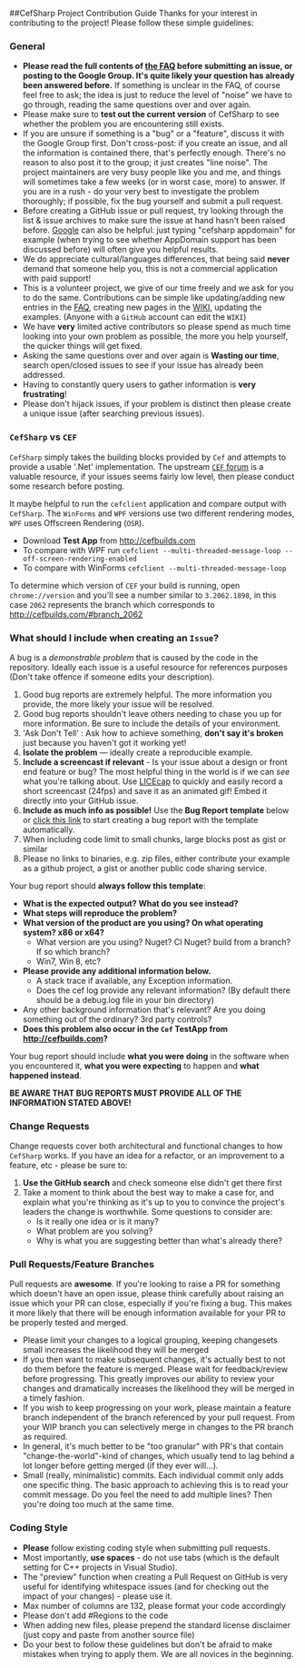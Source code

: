 ##CefSharp Project Contribution Guide
Thanks for your interest in contributing to the project! Please follow these simple guidelines:

### General
- **Please read the full contents of [the FAQ](https://github.com/cefsharp/CefSharp/wiki/Frequently-asked-questions) before submitting an issue, or posting to the Google Group. It's quite likely your question has already been answered before.** If something is unclear in the FAQ, of course feel free to ask; the idea is just to reduce the level of "noise" we have to go through, reading the same questions over and over again.
- Please make sure to **test out the current version** of CefSharp to see whether the problem you are encountering still exists.
- If you are unsure if something is a "bug" or a "feature", discuss it with the Google Group first. Don't cross-post: if you create an issue, and all the information is contained there, that's perfectly enough. There's no reason to also post it to the group; it just creates "line noise". The project maintainers are very busy people like you and me, and things will sometimes take a few weeks (or in worst case, more) to answer. If you are in a rush - do your very best to investigate the problem thoroughly; if possible, fix the bug yourself and submit a pull request.
- Before creating a GitHub issue or pull request, try looking through the list & issue archives to make sure the issue at hand hasn't been raised before. [Google](http://www.google.com) can also be helpful: just typing "cefsharp appdomain" for example (when trying to see whether AppDomain support has been discussed before) will often give you helpful results.
- We do appreciate cultural/languages differences, that being said **never** demand that someone help you, this is not a commercial application with paid support!
- This is a volunteer project, we give of our time freely and we ask for you to do the same. Contributions can be simple like updating/adding new entries in the [FAQ](https://github.com/cefsharp/CefSharp/wiki/Frequently-asked-questions), creating new pages in the [WIKI](https://github.com/cefsharp/CefSharp/wiki), updating the examples. (Anyone with a `GitHub` account can edit the `WIKI`)
- We have **very** limited active contributors so please spend as much time looking into your own problem as possible, the more you help yourself, the quicker things will get fixed.
- Asking the same questions over and over again is **Wasting our time**, search open/closed issues to see if your issue has already been addressed.
- Having to constantly query users to gather information is **very frustrating**!
- Please don't hijack issues, if your problem is distinct then please create a unique issue (after searching previous issues).

### `CefSharp` vs `CEF`

`CefSharp` simply takes the building blocks provided by `Cef` and attempts to provide a usable '.Net' implementation.
The upstream [`CEF` forum](http://magpcss.org/ceforum/) is a valuable resource, if your issues seems fairly low level, then please conduct some research before posting.

It maybe helpful to run the `cefclient` application and compare output with `CefSharp`. The `WinForms` and `WPF` versions use two different rendering modes, `WPF` uses Offscreen Rendering (`OSR`).

- Download **Test App** from http://cefbuilds.com
- To compare with WPF run `cefclient --multi-threaded-message-loop --off-screen-rendering-enabled`
- To compare with WinForms `cefclient --multi-threaded-message-loop`

To determine which version of `CEF` your build is running, open `chrome://version` and you'll see a number similar to `3.2062.1898`, in this case `2062` represents the branch which corresponds to http://cefbuilds.com/#branch_2062

### What should I include when creating an `Issue`?

A bug is a _demonstrable problem_ that is caused by the code in the repository. Ideally each issue is a useful resource for references purposes (Don't take offence if someone edits your description).

1. Good bug reports are extremely helpful. The more information you provide, the more likely your issue will be resolved.
2. Good bug reports shouldn't leave others needing to chase you up for more information. Be sure to include the
details of your environment.
3. 'Ask Don't Tell' : Ask how to achieve something, **don't say it's broken** just because you haven't got it working yet!
4. **Isolate the problem** &mdash; ideally create a reproducible example.
5. **Include a screencast if relevant** - Is your issue about a design or front end feature or bug? The most helpful thing in the world is if we can *see* what you're talking about. Use [LICEcap](http://www.cockos.com/licecap/) to quickly and easily record a short screencast (24fps) and save it as an animated gif! Embed it directly into your GitHub issue.
6. **Include as much info as possible!** Use the **Bug Report template** below or [click this link](https://github.com/CefSharp/CefSharp/issues/new?title=Bug%3A&body=%23%23%23%23+Issue+Summary%0D%0AWhat+is+the+expected+output%3F+What+do+you+see+instead%3F%0D%0A%0D%0A%23%23%23%23+Steps+to+Reproduce%0D%0A1.+This+is+the+first+step%0D%0A%0D%0AThis+is+a+bug+because...%0D%0ACode+sample+if+relevant%0D%0ADoes+this+problem+also+occur+in+the+%60Cef%60+TestApp+from+http%3A%2F%2Fcefbuilds.com%3F%0D%0A%0D%0A%23%23%23%23+Technical+details%0D%0A%2A+CefSharp+Version%3A+nuget+-+master+-+latest+commit%3A++INSERT+COMMIT+REF%0D%0A%2A+Operating+System%3A+%0D%0A%2A+x86%2Fx64%3A+%0D%0A%2A+WinForms%2FWPF%2FOffScreen%3A+) to start creating a bug report with the template automatically.
7. When including code limit to small chunks, large blocks post as gist or similar
8. Please no links to binaries, e.g. zip files, either contribute your example as a github project, a gist or another public code sharing service.

Your bug report should **always follow this template**:

- **What is the expected output? What do you see instead?**
- **What steps will reproduce the problem?**
- **What version of the product are you using? On what operating system? x86 or x64?**
    - What version are you using? Nuget? CI Nuget? build from a branch? If so which branch?
    - Win7, Win 8, etc?
- **Please provide any additional information below.**
    - A stack trace if available, any Exception information.
    - Does the cef log provide any relevant information? (By default there should be a debug.log file in your bin directory)
- Any other background information that's relevant? Are you doing something out of the ordinary? 3rd party controls?
- **Does this problem also occur in the `Cef` TestApp from http://cefbuilds.com?**

Your bug report should include **what you were doing** in the software when you encountered it, **what you were expecting** to happen and **what happened instead**.

**BE AWARE THAT BUG REPORTS MUST PROVIDE ALL OF THE INFORMATION STATED ABOVE!**

### Change Requests

Change requests cover both architectural and functional changes to how `CefSharp` works. If you have an idea for a refactor, or an improvement to a feature, etc - please be sure to:

1. **Use the GitHub search** and check someone else didn't get there first
2. Take a moment to think about the best way to make a case for, and explain what you're thinking as it's up to you to convince the project's leaders the change is worthwhile. Some questions to consider are:
	- Is it really one idea or is it many?
	- What problem are you solving?
	- Why is what you are suggesting better than what's already there?

### Pull Requests/Feature Branches

Pull requests are **awesome**. If you're looking to raise a PR for something which doesn't have an open issue, please think carefully about raising an issue which your PR can close, especially if you're fixing a bug. This makes it more likely that there will be enough information available for your PR to be properly tested and merged.

- Please limit your changes to a logical grouping, keeping changesets small increases the likelihood they will be merged
- If you then want to make subsequent changes, it's actually best to not do them before the feature is merged. Please wait for feedback/review before progressing. This greatly improves our ability to review your changes and dramatically increases the likelihood they will be merged in a timely fashion.
- If you wish to keep progressing on your work, please maintain a feature branch independent of the branch referenced by your pull request. From your WIP branch you can selectively merge in changes to the PR branch as required.
- In general, it's much better to be "too granular" with PR's that contain "change-the-world"-kind of changes, which usually tend to lag behind a lot longer before getting merged (if they ever will...).
- Small (really, minimalistic) commits. Each individual commit only adds one specific thing. The basic approach to achieving this is to read your commit message. Do you feel the need to add multiple lines? Then you're doing too much at the same time.

### Coding Style
- **Please** follow existing coding style when submitting pull requests.
- Most importantly, **use spaces** - do not use tabs (which is the default setting for C++ projects in Visual Studio).
- The "preview" function when creating a Pull Request on GitHub is very useful for identifying whitespace issues (and for checking out the impact of your changes) - please use it.
- Max number of columns are 132, please format your code accordingly
- Please don't add #Regions to the code
- When adding new files, please prepend the standard license disclaimer (just copy and paste from another source file)
- Do your best to follow these guidelines but don't be afraid to make mistakes when trying to apply them. We are all novices in the beginning.
